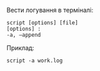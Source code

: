 Вести логування в терміналі:
```
script [options] [file]
[options] :
-a, –append
```
Приклад:
```
script -a work.log
```
